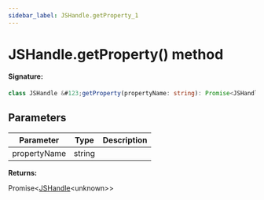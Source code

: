 ```yaml
---
sidebar_label: JSHandle.getProperty_1
---
```


# JSHandle.getProperty() method

#### Signature:

```typescript
class JSHandle &#123;getProperty(propertyName: string): Promise<JSHandle<unknown>>;&#125;
```

## Parameters

| Parameter    | Type   | Description |
| ------------ | ------ | ----------- |
| propertyName | string |             |

**Returns:**

Promise&lt;[JSHandle](./puppeteer.jshandle.md)&lt;unknown&gt;&gt;
